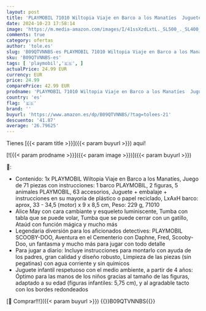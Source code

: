 ```yaml
---
layout: post
title: 'PLAYMOBIL 71010 Wiltopia Viaje en Barco a los Manatíes  Juguetes sostenibles para niños a Partir de 4 años  Multicolor'
date: 2024-10-23 17:58:14
image: 'https://m.media-amazon.com/images/I/41ssXzdLxtL._SL500_._SL400_.jpg'
comments: true
category: ofertas
author: 'tole.es'
slug: 'B09QTVNNBS-es PLAYMOBIL 71010 Wiltopia Viaje en Barco a los Manatíes...'
sku: 'B09QTVNNBS-es'
tags: [ 'playmobil','🇪🇸', ]
actualPrice: 24.99 EUR
currency: EUR
price: 24.99
comparePrice: 42.99 EUR
prodname: 'PLAYMOBIL 71010 Wiltopia Viaje en Barco a los Manatíes  Juguetes sostenibles para niños a Partir de 4 años  Multicolor'
country: 'es'
flag: '🇪🇸'
brand: ''
buyurl: 'https://www.amazon.es/dp/B09QTVNNBS/?tag=tolees-21'
descuento: '41.87'
average: '26.79625'
---
```


Tienes [{{< param title >}}]({{< param buyurl >}}) aqui!

[![{{< param prodname >}}]({{< param image >}})]({{< param buyurl >}})

🔎:

- Contenido: 1x PLAYMOBIL Wiltopia Viaje en Barco a los Manatíes, Juego de 71 piezas con instrucciones: 1 barco PLAYMOBIL, 2 figuras, 5 animales PLAYMOBIL, 63 accesorios, Juguete + embalaje + instrucciones en su mayoría de plástico o papel reciclado, LxAxH barco: aprox, 33 - 34,5 (motor) x 9 x 8,5 cm, Peso: 229 g, 71010
- Alice May con cara cambiante y esqueleto luminiscente, Tumba con tabla que se puede volar, Tumba que se puede cerrar con un gatillo, Ataúd con función mágica y mucho más
- Legendaria diversión para los aficionados detectives: PLAYMOBIL SCOOBY-DOO, Aventura en el Cementerio con Daphne, Fred, Scooby-Doo, un fantasma y mucho más para jugar con todo detalle
- Para jugar a diario: Incluye instrucciones para montarlo con ayuda de los padres, gran calidad y diseño robusto, Limpieza de las piezas (sin pegatinas) con agua corriente y sin químicos
- Juguete infantil respetuoso con el medio ambiente, a partir de 4 años: Óptimo para las manos de los niños gracias al tamaño de las figuras, adaptado a su edad (figuras infantiles: 5,75 cm), y al agradable tacto con los bordes redondeados

[🛒 Comprar!!!]({{< param buyurl >}})
{{<world>}}B09QTVNNBS{{</world>}}
